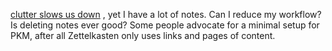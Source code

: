 [clutter slows us down](https://www.fleetingnotes.app/notes/clutter%20slows%20us%20down) , yet I have a lot of notes.
Can I reduce my workflow? Is deleting notes ever good?
Some people advocate for a minimal setup for PKM, after all Zettelkasten only uses links and pages of content.